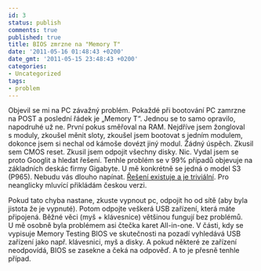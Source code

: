 ```yaml
---
id: 3
status: publish
comments: true
published: true
title: BIOS zmrzne na "Memory T"
date: '2011-05-16 01:48:43 +0200'
date_gmt: '2011-05-15 23:48:43 +0200'
categories:
- Uncategorized
tags:
- problem
---
```

<p>Objevil se mi na PC závažný problém. Pokaždé při bootování PC zamrzne na POST a poslední řádek je „Memory T“. Jednou se to samo opravilo, napodruhé už ne. První pokus směřoval na RAM. Nejdříve jsem žongloval s moduly, zkoušel měnit sloty, zkoušel jsem bootovat s jedním modulem, dokonce jsem si nechal od kámoše dovézt jiný modul. Žádný úspěch. Zkusil sem CMOS reset. Zkusil jsem odpojit všechny disky. Nic. Vydal jsem se proto Googlit a hledat řešení. Tenhle problém se v 99% případů objevuje na základních deskác firmy Gigabyte. U mě konkrétně se jedná o model S3 (P965). Nebudu vás dlouho napínat. <a href="http://whrl.pl/RbE0Tb" target="_blank">Řešení existuje a je triviální</a>. Pro neanglicky mluvící přikládám českou verzi.</p>
<p>Pokud tato chyba nastane, zkuste vypnout pc, odpojit ho od sítě (aby byla jistota že je vypnuté). Potom odpojte veškerá USB zařízení, která máte připojená. Běžné věci (myš + klávesnice) většinou fungují bez problémů. U mě osobně byla problémem asi čtečka karet All-in-one. V části, kdy se vypisuje Memory Testing BIOS ve skutečnosti na pozadí vyhledává USB zařízení jako např. klávesnici, myš a disky. A pokud některé ze zařízení neodpovídá, BIOS se zasekne a čeká na odpověď. A to je přesně tenhle případ.</p>
